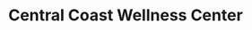 ---
title: "Central Coast Wellness Center"
url: /ben-lomond/central-coast-wellness-center/
shop: cannabis
---